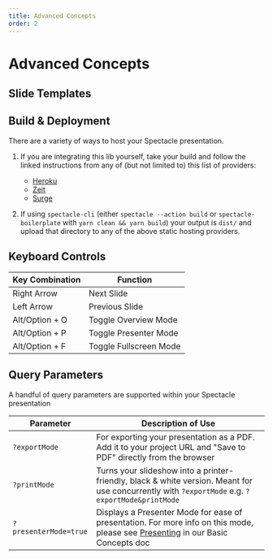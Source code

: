 ```yaml
---
title: Advanced Concepts
order: 2
---
```


<a name="advanced-concepts"></a>

# Advanced Concepts

<a name="slide-templates"></a>

## Slide Templates

<a name="build--deployment"></a>

## Build & Deployment

There are a variety of ways to host your Spectacle presentation.

1. If you are integrating this lib yourself, take your build and follow the linked instructions from any of (but not limited to) this list of providers:

   - [Heroku](https://devcenter.heroku.com/articles/git#deploying-code)
   - [Zeit](https://zeit.co/docs/v2/platform/deployments)
   - [Surge](https://surge.sh/help/deploying-continuously-using-git-hooks)

2. If using `spectacle-cli` (either `spectacle --action build` or `spectacle-boilerplate` with `yarn clean && yarn build`) your output is `dist/` and upload that directory to any of the above static hosting providers.

<a name="keyboard-controls"></a>

## Keyboard Controls

| Key Combination | Function               |
| --------------- | ---------------------- |
| Right Arrow     | Next Slide             |
| Left Arrow      | Previous Slide         |
| Alt/Option + O  | Toggle Overview Mode   |
| Alt/Option + P  | Toggle Presenter Mode  |
| Alt/Option + F  | Toggle Fullscreen Mode |

<a name="query-parameters"></a>

## Query Parameters

A handful of query parameters are supported within your Spectacle presentation

| Parameter             | Description of Use                                                                                                                                                 |
| --------------------- | ------------------------------------------------------------------------------------------------------------------------------------------------------------------ |
| `?exportMode`         | For exporting your presentation as a PDF. Add it to your project URL and "Save to PDF" directly from the browser                                                   |
| `?printMode`          | Turns your slideshow into a printer-friendly, black & white version. Meant for use concurrently with `?exportMode` e.g. `?exportMode&printMode`                    |
| `?presenterMode=true` | Displays a Presenter Mode for ease of presentation. For more info on this mode, please see [Presenting](/docs/basic-concepts#presenting) in our Basic Concepts doc |
